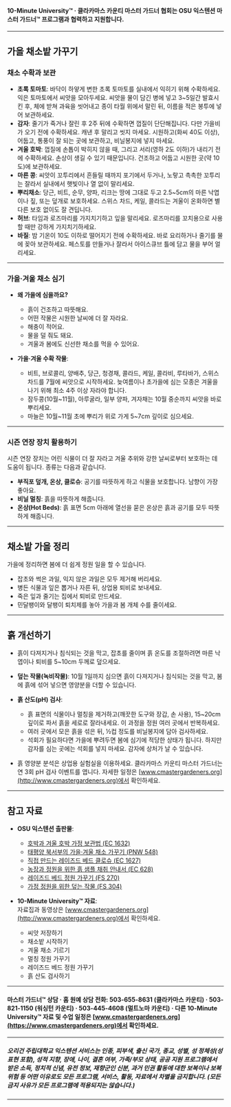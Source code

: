 #### 10-Minute University™ · 클라카마스 카운티 마스터 가드너 협회는 OSU 익스텐션 마스터 가드너™ 프로그램과 협력하고 지원합니다.

---

## 가을 채소밭 가꾸기

### 채소 수확과 보관

- **초록 토마토**: 바닥이 하얗게 변한 초록 토마토를 실내에서 익히기 위해 수확하세요. 익은 토마토에서 씨앗을 모아두세요. 씨앗을 물이 담긴 병에 넣고 3~5일간 발효시킨 후, 체에 받쳐 과육을 씻어내고 종이 타월 위에서 말린 뒤, 이름을 적은 봉투에 넣어 보관하세요.
- **감자**: 줄기가 죽거나 잘린 후 2주 뒤에 수확하면 껍질이 단단해집니다. 다만 가을비가 오기 전에 수확하세요. 캐낸 후 말리고 씻지 마세요. 시원하고(화씨 40도 이상), 어둡고, 통풍이 잘 되는 곳에 보관하고, 비닐봉지에 넣지 마세요.
- **겨울 호박**: 껍질에 손톱이 박히지 않을 때, 그리고 서리(영하 2도 이하)가 내리기 전에 수확하세요. 손상이 생길 수 있기 때문입니다. 건조하고 어둡고 시원한 곳(약 10도)에 보관하세요.
- **마른 콩**: 씨앗이 꼬투리에서 흔들릴 때까지 포기에서 두거나, 노랗고 촉촉한 꼬투리는 잘라서 실내에서 햇빛이나 열 없이 말리세요.
- **뿌리채소**: 당근, 비트, 순무, 양파, 리크는 땅에 그대로 두고 2.5~5cm의 마른 낙엽이나 짚, 또는 덮개로 보호하세요. 스위스 차드, 케일, 콜라드는 겨울이 온화하면 별다른 보호 없이도 잘 견딥니다.
- **허브**: 타임과 로즈마리를 가지치기하고 잎을 말리세요. 로즈마리를 꼬치용으로 사용할 때만 강하게 가지치기하세요.
- **바질**: 밤 기온이 10도 이하로 떨어지기 전에 수확하세요. 바로 요리하거나 줄기를 물에 꽂아 보관하세요. 페스토를 만들거나 잘라서 아이스큐브 틀에 담고 물을 부어 얼리세요.

---

### 가을·겨울 채소 심기

- **왜 가을에 심을까요?**
  - 흙이 건조하고 따뜻해요.
  - 어떤 작물은 시원한 날씨에 더 잘 자라요.
  - 해충이 적어요.
  - 물을 덜 줘도 돼요.
  - 겨울과 봄에도 신선한 채소를 먹을 수 있어요.

- **가을·겨울 수확 작물**:
  - 비트, 브로콜리, 양배추, 당근, 청경채, 콜라드, 케일, 콜라비, 루타바가, 스위스 차드를 7월에 씨앗으로 시작하세요. 늦여름이나 초가을에 심는 모종은 겨울을 나기 위해 최소 4주 이상 자라야 합니다.
  - 잠두콩(10월~11월), 아루굴라, 일부 양파, 겨자채는 10월 중순까지 씨앗을 바로 뿌리세요.
  - 마늘은 10월~11월 초에 뿌리가 위로 가게 5~7cm 깊이로 심으세요.

---

### 시즌 연장 장치 활용하기

시즌 연장 장치는 어린 식물이 더 잘 자라고 겨울 추위와 강한 날씨로부터 보호하는 데 도움이 됩니다. 종류는 다음과 같습니다.

- **부직포 덮개, 온상, 클로슈**: 공기를 따뜻하게 하고 식물을 보호합니다. 남향이 가장 좋아요.
- **비닐 멀칭**: 흙을 따뜻하게 해줍니다.
- **온상(Hot Beds)**: 흙 표면 5cm 아래에 열선을 묻은 온상은 흙과 공기를 모두 따뜻하게 해줍니다.

---

## 채소밭 가을 정리

가을에 정리하면 봄에 더 쉽게 정원 일을 할 수 있습니다.

- 잡초와 썩은 과일, 익지 않은 과일은 모두 제거해 버리세요.
- 병든 식물과 잎은 뽑거나 자른 뒤, 상업용 퇴비로 보내세요.
- 죽은 잎과 줄기는 집에서 퇴비로 만드세요.
- 민달팽이와 달팽이 퇴치제를 놓아 가을과 봄 개체 수를 줄이세요.

---

## 흙 개선하기

- 흙이 다져지거나 침식되는 것을 막고, 잡초를 줄이며 흙 온도를 조절하려면 마른 낙엽이나 퇴비를 5~10cm 두께로 덮으세요.
- **덮는 작물(녹비작물)**: 10월 1일까지 심으면 흙이 다져지거나 침식되는 것을 막고, 봄에 흙에 섞어 넣으면 영양분을 더할 수 있습니다.
- **흙 산도(pH) 검사**:
  - 흙 표면의 식물이나 멀칭을 제거하고(깨끗한 도구와 장갑, 손 사용), 15~20cm 깊이로 파서 흙을 세로로 잘라내세요. 이 과정을 정원 여러 곳에서 반복하세요.
  - 여러 곳에서 모은 흙을 섞은 뒤, ½컵 정도를 비닐봉지에 담아 검사하세요.
  - 석회가 필요하다면 가을에 뿌려두면 봄에 심기에 적당한 상태가 됩니다. 하지만 감자를 심는 곳에는 석회를 넣지 마세요. 감자에 상처가 날 수 있습니다.

- 흙 영양분 분석은 상업용 실험실을 이용하세요. 클라카마스 카운티 마스터 가드너는 연 3회 pH 검사 이벤트를 엽니다. 자세한 일정은 [www.cmastergardeners.org](http://www.cmastergardeners.org)에서 확인하세요.

---

## 참고 자료

- **OSU 익스텐션 출판물**:
  - [호박과 겨울 호박 가정 보관법 (EC 1632)](https://catalog.extension.oregonstate.edu/ec1632)
  - [태평양 북서부의 가을·겨울 채소 가꾸기 (PNW 548)](https://catalog.extension.oregonstate.edu/pnw548)
  - [직접 만드는 레이즈드 베드 클로슈 (EC 1627)](https://catalog.extension.oregonstate.edu/ec1627)
  - [농장과 정원을 위한 흙 샘플 채취 안내서 (EC 628)](https://catalog.extension.oregonstate.edu/ec628)
  - [레이즈드 베드 정원 가꾸기 (FS 270)](https://catalog.extension.oregonstate.edu/fs270)
  - [가정 정원을 위한 덮는 작물 (FS 304)](https://catalog.extension.oregonstate.edu/fs304)

- **10-Minute University™ 자료**:  
  자료집과 동영상은 [www.cmastergardeners.org](http://www.cmastergardeners.org)에서 확인하세요.
  - 씨앗 저장하기
  - 채소밭 시작하기
  - 겨울 채소 기르기
  - 멀칭 정원 가꾸기
  - 레이즈드 베드 정원 가꾸기
  - 흙 산도 검사하기

---

#### 마스터 가드너™ 상담 · 홈 원예 상담 전화: 503-655-8631 (클라카마스 카운티) · 503-821-1150 (워싱턴 카운티) · 503-445-4608 (멀트노마 카운티) · 다른 10-Minute University™ 자료 및 수업 일정은 [www.cmastergardeners.org](https://www.cmastergardeners.org)에서 확인하세요.

---

##### 오리건 주립대학교 익스텐션 서비스는 인종, 피부색, 출신 국가, 종교, 성별, 성 정체성(성 표현 포함), 성적 지향, 장애, 나이, 결혼 여부, 가족/부모 상태, 공공 지원 프로그램에서 받은 소득, 정치적 신념, 유전 정보, 재향군인 신분, 과거 민권 활동에 대한 보복이나 보복 위험 등 어떤 이유로도 모든 프로그램, 서비스, 활동, 자료에서 차별을 금지합니다. (모든 금지 사유가 모든 프로그램에 적용되지는 않습니다.)
---